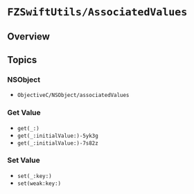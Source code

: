 # ``FZSwiftUtils/AssociatedValues``

## Overview

## Topics

### NSObject

- ``ObjectiveC/NSObject/associatedValues``

### Get Value

- ``get(_:)``
- ``get(_:initialValue:)-5yk3g``
- ``get(_:initialValue:)-7s82z``

### Set Value

- ``set(_:key:)``
- ``set(weak:key:)``
